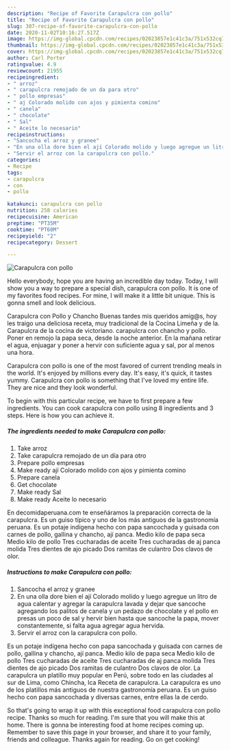 ```yaml
---
description: "Recipe of Favorite Carapulcra con pollo"
title: "Recipe of Favorite Carapulcra con pollo"
slug: 307-recipe-of-favorite-carapulcra-con-pollo
date: 2020-11-02T10:16:27.517Z
image: https://img-global.cpcdn.com/recipes/02023857e1c41c3a/751x532cq70/carapulcra-con-pollo-foto-principal.jpg
thumbnail: https://img-global.cpcdn.com/recipes/02023857e1c41c3a/751x532cq70/carapulcra-con-pollo-foto-principal.jpg
cover: https://img-global.cpcdn.com/recipes/02023857e1c41c3a/751x532cq70/carapulcra-con-pollo-foto-principal.jpg
author: Carl Porter
ratingvalue: 4.9
reviewcount: 21955
recipeingredient:
- " arroz"
- " carapulcra remojado de un da para otro"
- " pollo empresas"
- " aj Colorado molido con ajos y pimienta comino"
- " canela"
- " chocolate"
- " Sal"
- " Aceite lo necesario"
recipeinstructions:
- "Sancocha el arroz y granee"
- "En una olla dore bien el ají Colorado molido y luego agregue un litro de agua calentar y agregar la carapulcra lavada y dejar que sancoche agregando los palitos de canela y un pedazo de chocolate y el pollo en presas un poco de sal y hervir bien hasta que sancoche la papa, mover constantemente, si falta agua agregar agua hervida."
- "Servir el arroz con la carapulcra con pollo."
categories:
- Recipe
tags:
- carapulcra
- con
- pollo

katakunci: carapulcra con pollo 
nutrition: 258 calories
recipecuisine: American
preptime: "PT35M"
cooktime: "PT60M"
recipeyield: "2"
recipecategory: Dessert

---
```



![Carapulcra con pollo](https://img-global.cpcdn.com/recipes/02023857e1c41c3a/751x532cq70/carapulcra-con-pollo-foto-principal.jpg)

Hello everybody, hope you are having an incredible day today. Today, I will show you a way to prepare a special dish, carapulcra con pollo. It is one of my favorites food recipes. For mine, I will make it a little bit unique. This is gonna smell and look delicious.

Carapulcra con Pollo y Chancho Buenas tardes mis queridos amig@s, hoy les traigo una deliciosa receta, muy tradicional de la Cocina Limeña y de la. Carapulcra de la cocina de victoriano. carapulcra con chancho y pollo. Poner en remojo la papa seca, desde la noche anterior. En la mañana retirar el agua, enjuagar y poner a hervir con suficiente agua y sal, por al menos una hora.

Carapulcra con pollo is one of the most favored of current trending meals in the world. It's enjoyed by millions every day. It's easy, it's quick, it tastes yummy. Carapulcra con pollo is something that I've loved my entire life. They are nice and they look wonderful.


To begin with this particular recipe, we have to first prepare a few ingredients. You can cook carapulcra con pollo using 8 ingredients and 3 steps. Here is how you can achieve it.

<!--inarticleads1-->

##### The ingredients needed to make Carapulcra con pollo:

1. Take  arroz
1. Take  carapulcra remojado de un día para otro
1. Prepare  pollo empresas
1. Make ready  ají Colorado molido con ajos y pimienta comino
1. Prepare  canela
1. Get  chocolate
1. Make ready  Sal
1. Make ready  Aceite lo necesario


En decomidaperuana.com te enseñáramos la preparación correcta de la carapulcra. Es un guiso típico y uno de los más antiguos de la gastronomía peruana. Es un potaje indígena hecho con papa sancochada y guisada con carnes de pollo, gallina y chancho, ají panca. Medio kilo de papa seca Medio kilo de pollo Tres cucharadas de aceite Tres cucharadas de aj panca molida Tres dientes de ajo picado Dos ramitas de culantro Dos clavos de olor. 

<!--inarticleads2-->

##### Instructions to make Carapulcra con pollo:

1. Sancocha el arroz y granee
1. En una olla dore bien el ají Colorado molido y luego agregue un litro de agua calentar y agregar la carapulcra lavada y dejar que sancoche agregando los palitos de canela y un pedazo de chocolate y el pollo en presas un poco de sal y hervir bien hasta que sancoche la papa, mover constantemente, si falta agua agregar agua hervida.
1. Servir el arroz con la carapulcra con pollo.


Es un potaje indígena hecho con papa sancochada y guisada con carnes de pollo, gallina y chancho, ají panca. Medio kilo de papa seca Medio kilo de pollo Tres cucharadas de aceite Tres cucharadas de aj panca molida Tres dientes de ajo picado Dos ramitas de culantro Dos clavos de olor. La carapulcra un platillo muy popular en Perú, sobre todo en las ciudades al sur de Lima, como Chincha, Ica Receta de carapulcra. La carapulcra es uno de los platillos más antiguos de nuestra gastronomía peruana. Es un guiso hecho con papa sancochada y diversas carnes, entre ellas la de cerdo. 

So that's going to wrap it up with this exceptional food carapulcra con pollo recipe. Thanks so much for reading. I'm sure that you will make this at home. There is gonna be interesting food at home recipes coming up. Remember to save this page in your browser, and share it to your family, friends and colleague. Thanks again for reading. Go on get cooking!
